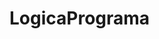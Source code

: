 # LogicaPrograma
<meta charset="utf-8">
<script src="funcoes.js"></script>
<script>
    var soma;

    document.write('Os numeros informados foram: <br>');
    soma = somarNumeros2();
    document.write('Soma = ',soma);
</script>
